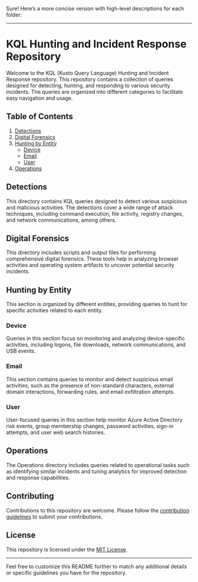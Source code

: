 Sure! Here’s a more concise version with high-level descriptions for each folder:

---

# KQL Hunting and Incident Response Repository

Welcome to the KQL (Kusto Query Language) Hunting and Incident Response repository. This repository contains a collection of queries designed for detecting, hunting, and responding to various security incidents. The queries are organized into different categories to facilitate easy navigation and usage.

## Table of Contents

1. [Detections](#detections)
2. [Digital Forensics](#digital-forensics)
3. [Hunting by Entity](#hunting-by-entity)
   - [Device](#device)
   - [Email](#email)
   - [User](#user)
4. [Operations](#operations)

## Detections

This directory contains KQL queries designed to detect various suspicious and malicious activities. The detections cover a wide range of attack techniques, including command execution, file activity, registry changes, and network communications, among others.

## Digital Forensics

This directory includes scripts and output files for performing comprehensive digital forensics. These tools help in analyzing browser activities and operating system artifacts to uncover potential security incidents.

## Hunting by Entity

This section is organized by different entities, providing queries to hunt for specific activities related to each entity.

### Device

Queries in this section focus on monitoring and analyzing device-specific activities, including logons, file downloads, network communications, and USB events.

### Email

This section contains queries to monitor and detect suspicious email activities, such as the presence of non-standard characters, external domain interactions, forwarding rules, and email exfiltration attempts.

### User

User-focused queries in this section help monitor Azure Active Directory risk events, group membership changes, password activities, sign-in attempts, and user web search histories.

## Operations

The Operations directory includes queries related to operational tasks such as identifying similar incidents and tuning analytics for improved detection and response capabilities.

## Contributing

Contributions to this repository are welcome. Please follow the [contribution guidelines](CONTRIBUTING.md) to submit your contributions.

## License

This repository is licensed under the [MIT License](LICENSE).

---

Feel free to customize this README further to match any additional details or specific guidelines you have for the repository.
